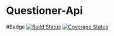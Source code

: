 # Questioner-Api

#Badge
[![Build Status](https://travis-ci.com/kalyakiplangat/Questioner-Api.svg?branch=develop)](https://travis-ci.com/kalyakiplangat/Questioner-Api)
[![Coverage Status](https://coveralls.io/repos/github/kalyakiplangat/Questioner-Api/badge.svg?branch=develop)](https://coveralls.io/github/kalyakiplangat/Questioner-Api?branch=develop)